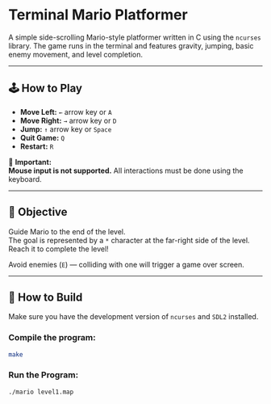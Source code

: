 # Terminal Mario Platformer

A simple side-scrolling Mario-style platformer written in C using the `ncurses` library. The game runs in the terminal and features gravity, jumping, basic enemy movement, and level completion.

---

## 🕹️ How to Play

- **Move Left:** `←` arrow key or `A`
- **Move Right:** `→` arrow key or `D`
- **Jump:** `↑` arrow key or `Space`
- **Quit Game:** `Q`
- **Restart:** `R`

📌 **Important:**  
**Mouse input is not supported.** All interactions must be done using the keyboard.

---

## 🎯 Objective

Guide Mario to the end of the level.  
The goal is represented by a `*` character at the far-right side of the level. Reach it to complete the level!

Avoid enemies (`E`) — colliding with one will trigger a game over screen.

---

## 🔧 How to Build

Make sure you have the development version of `ncurses` and `SDL2` installed.

### Compile the program:
```bash
make
```

### Run the Program:
```bash
./mario level1.map